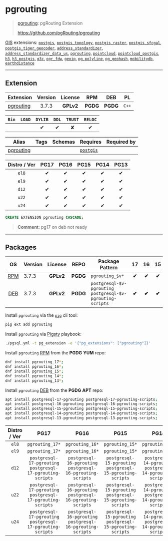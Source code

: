# pgrouting


> [pgrouting](https://github.com/pgRouting/pgrouting): pgRouting Extension
>
> https://github.com/pgRouting/pgrouting





[GIS](/gis) extensions: [`postgis`](/postgis), [`postgis_topology`](/postgis_topology), [`postgis_raster`](/postgis_raster), [`postgis_sfcgal`](/postgis_sfcgal), [`postgis_tiger_geocoder`](/postgis_tiger_geocoder), [`address_standardizer`](/address_standardizer), [`address_standardizer_data_us`](/address_standardizer_data_us), [`pgrouting`](/pgrouting), [`pointcloud`](/pointcloud), [`pointcloud_postgis`](/pointcloud_postgis), [`h3`](/h3), [`h3_postgis`](/h3_postgis), [`q3c`](/q3c), [`ogr_fdw`](/ogr_fdw), [`geoip`](/geoip), [`pg_polyline`](/pg_polyline), [`pg_geohash`](/pg_geohash), [`mobilitydb`](/mobilitydb), [`earthdistance`](/earthdistance)


-------
## Extension


| Extension | Version | License | RPM | DEB | PL |
|-----------|:-------:|:-------:|:---:|:---:|:--:|
| [pgrouting](https://github.com/pgRouting/pgrouting) | 3.7.3 | **<span class="tcwarn">GPLv2</span>** | **<span class="tccyan">PGDG</span>** | **<span class="tccyan">PGDG</span>** | `C++` |



| `Bin` | `LOAD` | `DYLIB` | `DDL` | `TRUST` | `RELOC` |
|:-----:|:------:|:-------:|:-----:|:-------:|:-------:|
|  |  | <span class="tcblue">✔</span> | <span class="tcblue">✔</span> | <span class="tcwarn">✘</span> | <span class="tcblue">✔</span> |



| Alias | Tags | Schemas | Requires | Required by |
|-------|------|---------|----------|-------------|
| [pgrouting](/pgrouting) |  |  | [`postgis`](postgis) |  |



| Distro / Ver | PG17 | PG16 | PG15 | PG14 | PG13 |
|:------------:|:----:|:----:|:----:|:----:|:----:|
| `el8` | <span class="tcblue">✔</span> | <span class="tcblue">✔</span> | <span class="tcblue">✔</span> | <span class="tcblue">✔</span> | <span class="tcblue">✔</span> |
| `el9` | <span class="tcblue">✔</span> | <span class="tcblue">✔</span> | <span class="tcblue">✔</span> | <span class="tcblue">✔</span> | <span class="tcblue">✔</span> |
| `d12` | <span class="tcblue">✔</span> | <span class="tcblue">✔</span> | <span class="tcblue">✔</span> | <span class="tcblue">✔</span> | <span class="tcblue">✔</span> |
| `u22` | <span class="tcblue">✔</span> | <span class="tcblue">✔</span> | <span class="tcblue">✔</span> | <span class="tcblue">✔</span> | <span class="tcblue">✔</span> |
| `u24` | <span class="tcblue">✔</span> | <span class="tcblue">✔</span> | <span class="tcblue">✔</span> | <span class="tcblue">✔</span> | <span class="tcblue">✔</span> |





```sql
CREATE EXTENSION pgrouting CASCADE;
```
> **Comment**: pg17 on deb not ready
-----------


## Packages


| OS | Version | License | REPO | Package Pattern | 17 | 16 | 15 | 14 | 13 | Dependency |
|:--:|---------|:-------:|:----:|-----------------|:--:|:--:|:--:|:--:|:--:|------------|
| [RPM](/rpm) | 3.7.3 | **<span class="tcwarn">GPLv2</span>** | **<span class="tccyan">PGDG</span>** | `pgrouting_$v*` | **<span class="tccyan">✔</span>** | **<span class="tccyan">✔</span>** | **<span class="tccyan">✔</span>** | **<span class="tccyan">✔</span>** | **<span class="tccyan">✔</span>** |  |
| [DEB](/deb) | 3.7.3 | **<span class="tcwarn">GPLv2</span>** | **<span class="tccyan">PGDG</span>** | `postgresql-$v-pgrouting postgresql-$v-pgrouting-scripts` | **<span class="tccyan">✔</span>** | **<span class="tccyan">✔</span>** | **<span class="tccyan">✔</span>** | **<span class="tccyan">✔</span>** | **<span class="tccyan">✔</span>** |  |



Install `pgrouting` via the [`pig`](https://github.com/pgsty/pig) cli tool:

```bash
pig ext add pgrouting
```


Install `pgrouting` via [Pigsty](https://pigsty.io/docs/pgext/usage/install/) playbook:

```bash
./pgsql.yml -t pg_extension -e '{"pg_extensions": ["pgrouting"]}'
```


Install `pgrouting` [RPM](/rpm) from the **<span class="tccyan">PGDG</span>** **YUM** repo:

```bash
dnf install pgrouting_17*;
dnf install pgrouting_16*;
dnf install pgrouting_15*;
dnf install pgrouting_14*;
dnf install pgrouting_13*;
```


Install `pgrouting` [DEB](/deb) from the **<span class="tccyan">PGDG</span>** **APT** repo:

```bash
apt install postgresql-17-pgrouting postgresql-17-pgrouting-scripts;
apt install postgresql-16-pgrouting postgresql-16-pgrouting-scripts;
apt install postgresql-15-pgrouting postgresql-15-pgrouting-scripts;
apt install postgresql-14-pgrouting postgresql-14-pgrouting-scripts;
apt install postgresql-13-pgrouting postgresql-13-pgrouting-scripts;
```




| Distro / Ver | PG17 | PG16 | PG15 | PG14 | PG13 |
|:------------:|:----:|:----:|:----:|:----:|:----:|
| `el8` | `pgrouting_17*` | `pgrouting_16*` | `pgrouting_15*` | `pgrouting_14*` | `pgrouting_13*` |
| `el9` | `pgrouting_17*` | `pgrouting_16*` | `pgrouting_15*` | `pgrouting_14*` | `pgrouting_13*` |
| `d12` | `postgresql-17-pgrouting`<br>`postgresql-17-pgrouting-scripts` | `postgresql-16-pgrouting`<br>`postgresql-16-pgrouting-scripts` | `postgresql-15-pgrouting`<br>`postgresql-15-pgrouting-scripts` | `postgresql-14-pgrouting`<br>`postgresql-14-pgrouting-scripts` | `postgresql-13-pgrouting`<br>`postgresql-13-pgrouting-scripts` |
| `u22` | `postgresql-17-pgrouting`<br>`postgresql-17-pgrouting-scripts` | `postgresql-16-pgrouting`<br>`postgresql-16-pgrouting-scripts` | `postgresql-15-pgrouting`<br>`postgresql-15-pgrouting-scripts` | `postgresql-14-pgrouting`<br>`postgresql-14-pgrouting-scripts` | `postgresql-13-pgrouting`<br>`postgresql-13-pgrouting-scripts` |
| `u24` | `postgresql-17-pgrouting`<br>`postgresql-17-pgrouting-scripts` | `postgresql-16-pgrouting`<br>`postgresql-16-pgrouting-scripts` | `postgresql-15-pgrouting`<br>`postgresql-15-pgrouting-scripts` | `postgresql-14-pgrouting`<br>`postgresql-14-pgrouting-scripts` | `postgresql-13-pgrouting`<br>`postgresql-13-pgrouting-scripts` |





